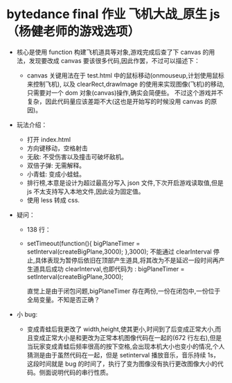 # bytedance final 作业 飞机大战\_原生 js（杨健老师的游戏选项）

- 核心是使用 function 构建飞机道具等对象,游戏完成后查了下 canvas 的用法，发现要改成 canvas 要该很多代码,因此作罢，不过可以描述下：

  - canvas 关键用法在于 test.html 中的鼠标移动(onmouseup,计划使用鼠标来控制飞机), 以及 clearRect,drawImage 的使用来实现图像(飞机)的移动,只需要对一个 dom 对象(canvas)操作,确实会简便些。
    不过这个游戏并不复杂，因此代码量应该差距不大(这也是开始写的时候没用 canvas 的原因)。

- 玩法介绍：

  - 打开 index.html
  - 方向键移动，空格射击
  - 无敌: 不受伤害以及撞击可破坏敌机。
  - 双倍子弹: 无需解释。
  - 小青蛙: 变成小蛙蛙。
  - 排行榜,本意是设计为超过最高分写入 json 文件,下次开启游戏读取值,但是 js 不太支持写入本地文件,因此设为固定值。
  - 使用 less 转成 css.

- 疑问：

  - 138 行：
  - setTimeout(function(){
    bigPlaneTimer = setInterval(createBigPlane,3000);
    },3000);
    不能通过 clearInterval 停止,具体表现为暂停后依旧在顶部产生道具,将其改为不是延迟一段时间再产生道具后成功 clearInterval,也即代码为
    : bigPlaneTimer = setInterval(createBigPlane,3000);

    直觉上是由于闭包问题,bigPlaneTimer 存在两份,一份在闭包中,一份位于全局变量。不知是否正确？

- 小 bug:
  - 变成青蛙后我更改了 width,height,使其更小,时间到了后变成正常大小,而且变成正常大小是和更改为正常本机图像代码在一起的(672 行左右),但是当玩家变成青蛙后频率很高的按下空格,会出现本机大小也变小的情况,个人猜测是由于虽然代码在一起，但是 setinterval 播放音乐，音乐持续 1s，这段时间就是 bug 的时间了，执行了变为图像没有执行更改图像大小的代码。侧面说明代码的串行性质。
